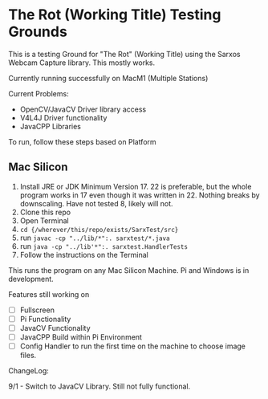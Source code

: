 # The Rot (Working Title) Testing Grounds

This is a testing Ground for "The Rot" (Working Title) using the Sarxos Webcam Capture library. This mostly works. 

Currently running successfully on MacM1 (Multiple Stations) 

Current Problems:

- OpenCV/JavaCV Driver library access
- V4L4J Driver functionality
- JavaCPP Libraries

To run, follow these steps based on Platform

## Mac Silicon

1) Install JRE or JDK Minimum Version 17. 22 is preferable, but the whole program works in 17 even though it was written in 22. Nothing breaks by downscaling. Have not tested 8, likely will not.
2) Clone this repo
3) Open Terminal
4) `cd {/wherever/this/repo/exists/SarxTest/src}`
5) run `javac -cp "../lib/*":. sarxtest/*.java`
6) run `java -cp "../lib'*":. sarxtest.HandlerTests`
7) Follow the instructions on the Terminal

This runs the program on any Mac Silicon Machine. Pi and Windows is in development. 

Features still working on

- [ ] Fullscreen
- [ ] Pi Functionality
- [ ] JavaCV Functionality
- [ ] JavaCPP Build within Pi Environment
- [ ] Config Handler to run the first time on the machine to choose image files.

ChangeLog: 

9/1 -  Switch to JavaCV Library. Still not fully functional.
